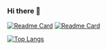 ### Hi there 👋

<!--
**rightleft-123/rightleft-123** is a ✨ _special_ ✨ repository because its `README.md` (this file) appears on your GitHub profile.

Here are some ideas to get you started:

- 🔭 I’m currently working on ...
- 🌱 I’m currently learning ...
- 👯 I’m looking to collaborate on ...
- 🤔 I’m looking for help with ...
- 💬 Ask me about ...
- 📫 How to reach me: ...
- 😄 Pronouns: ...
- ⚡ Fun fact: ...
-->
[![Readme Card](https://github-readme-stats.vercel.app/api/pin/?username=rightleft-123&repo=traditional-object-detection)](https://github.com/anuraghazra/github-readme-stats)
[![Readme Card](https://github-readme-stats.vercel.app/api/pin/?username=rightleft-123&repo=SRP-data-module)](https://github.com/anuraghazra/github-readme-stats)

[![Top Langs](https://github-readme-stats.vercel.app/api/top-langs/?username=rightleft-123)](https://github.com/anuraghazra/github-readme-stats)
